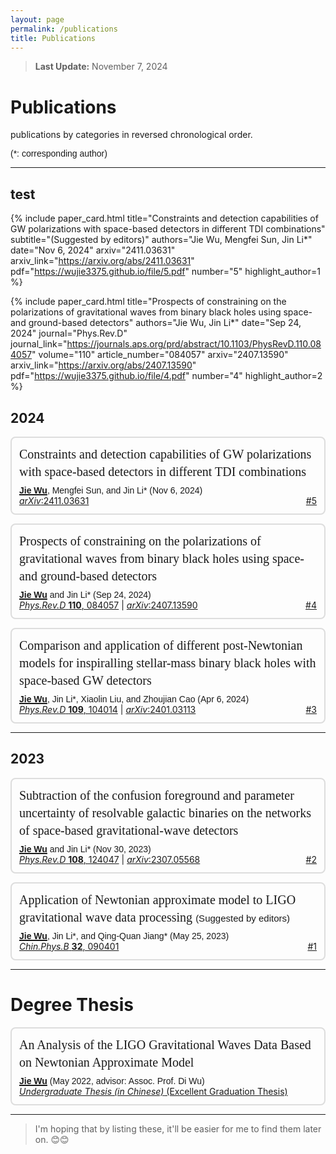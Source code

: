 ```yaml
---
layout: page
permalink: /publications
title: Publications
---
```


<style>
  @font-face {
    font-family: 'ARIAL';
    src: url('/assets/fonts/ARIAL.TTF') format('truetype');
  }
  @font-face {
    font-family: 'ARIALBD';
    src: url('/assets/fonts/ARIALBD.TTF') format('truetype');
  }
  /* li {
    font-family: 'times', serif;
  } */
  /* li {
    font-family: 'ARIALBD', serif;
    font-size: 20px;
  } */
  /* body {
    font-family: 'ARIAL', serif;
  } */
</style>



> **Last Update:** November 7, 2024

# Publications

<p style="text-indent: 0;">publications by categories in reversed chronological order.</p>

<p style="text-indent: 0; font-family: 'ARIAL';">(*: corresponding author)</p>

---

## test

<!-- First Paper -->
{% include paper_card.html
  title="Constraints and detection capabilities of GW polarizations with space-based detectors in different TDI combinations"
  subtitle="(Suggested by editors)"
  authors="Jie Wu, Mengfei Sun, Jin Li*"
  date="Nov 6, 2024"
  arxiv="2411.03631"
  arxiv_link="https://arxiv.org/abs/2411.03631"
  pdf="https://wujie3375.github.io/file/5.pdf"
  number="5"
  highlight_author=1
%}


<!-- Second Paper -->
{% include paper_card.html
  title="Prospects of constraining on the polarizations of gravitational waves from binary black holes using space-and ground-based detectors"
  authors="Jie Wu, Jin Li*"
  date="Sep 24, 2024"
  journal="Phys.Rev.D"
  journal_link="https://journals.aps.org/prd/abstract/10.1103/PhysRevD.110.084057"
  volume="110"
  article_number="084057"
  arxiv="2407.13590"
  arxiv_link="https://arxiv.org/abs/2407.13590"
  pdf="https://wujie3375.github.io/file/4.pdf"
  number="4"
  highlight_author=2
%}


## 2024
<!-- ===================================================== -->

<ul style="border: 2px solid #ddd; border-radius: 8px; padding: 12px; list-style-type: none;">
  
  <div style="font-family: 'ARIALBD'; font-size: 20px; line-height: 1.4;">
    Constraints and detection capabilities of GW polarizations with space-based detectors in different TDI combinations
  </div>

  <div style="margin: 8px 0;"></div>

  <div style="font-family: 'ARIAL';">
    <strong style="text-decoration: underline; text-decoration-thickness: 2px;">
      Jie Wu</strong>, Mengfei Sun, and Jin Li* (Nov 6, 2024)
  </div>

  <div>
    <a href="https://arxiv.org/abs/2411.03631">
    <em>arXiv</em>:2411.03631</a>
    <span style="float: right;">
      <a href="https://wujie3375.github.io\file\5.pdf">#5</a>
    </span>
  </div>
</ul>


<!-- ===================================================== -->


<ul style="border: 2px solid #ddd; border-radius: 8px; padding: 12px; list-style-type: none;">
  
  <div style="font-family: 'ARIALBD'; font-size: 20px; line-height: 1.4;">
    Prospects of constraining on the polarizations of gravitational waves from binary black holes using space-and ground-based detectors
  </div>

  <div style="margin: 8px 0;"></div>

  <div style="font-family: 'ARIAL';">
    <strong style="text-decoration: underline; text-decoration-thickness: 2px;">
      Jie Wu</strong> and Jin Li* (Sep 24, 2024)
  </div>

  <div>
    <a href="https://journals.aps.org/prd/abstract/10.1103/PhysRevD.110.084057">
    <em>Phys.Rev.D</em> <strong>110</strong>, 084057</a> |
    <a href="https://arxiv.org/abs/2407.13590">
    <em>arXiv</em>:2407.13590</a>
    <span style="float: right;">
      <a href="https://wujie3375.github.io\file\4.pdf">#4</a>
    </span>
  </div>
</ul>


<!-- ===================================================== -->


<ul style="border: 2px solid #ddd; border-radius: 8px; padding: 12px; list-style-type: none;">
  <div style="font-family: 'ARIALBD'; font-size: 20px; line-height: 1.4;">
    Comparison and application of different post-Newtonian models for inspiralling stellar-mass binary black holes with space-based GW detectors
  </div>

  <div style="margin: 8px 0;"></div>

  <div style="font-family: 'ARIAL';">
    <strong style="text-decoration: underline; text-decoration-thickness: 2px;">
      Jie Wu</strong>, Jin Li*, Xiaolin Liu, and Zhoujian Cao (Apr 6, 2024)
  </div>

  <div>
    <a href="https://journals.aps.org/prd/abstract/10.1103/PhysRevD.109.104014">
    <em>Phys.Rev.D</em> <strong>109</strong>, 104014</a> |
    <a href="https://arxiv.org/abs/2401.03113">
    <em>arXiv</em>:2401.03113</a>
    <span style="float: right;">
      <a href="https://wujie3375.github.io\file\3.pdf">#3</a>
    </span>
  </div>
</ul>

   

<!-- ===================================================== -->
<hr style="width: 100%; margin-left: auto;">
<!-- ===================================================== -->

## 2023

<!-- ===================================================== -->

<ul style="border: 2px solid #ddd; border-radius: 8px; padding: 12px; list-style-type: none;">
  <div style="font-family: 'ARIALBD'; font-size: 20px; line-height: 1.4;">
    Subtraction of the confusion foreground and parameter uncertainty of resolvable galactic binaries on the networks of space-based gravitational-wave detectors
  </div>

  <div style="margin: 8px 0;"></div>

  <div style="font-family: 'ARIAL';">
    <strong style="text-decoration: underline; text-decoration-thickness: 2px;">
      Jie Wu</strong> and Jin Li* (Nov 30, 2023)
  </div>

  <div>
    <a href="https://journals.aps.org/prd/abstract/10.1103/PhysRevD.108.124047">
    <em>Phys.Rev.D</em> <strong>108</strong>, 124047</a> |
    <a href="https://arxiv.org/abs/2307.05568">
    <em>arXiv</em>:2307.05568</a>
    <span style="float: right;">
      <a href="https://wujie3375.github.io\file\2.pdf">#2</a>
    </span>
  </div>
</ul>
   

<!-- ===================================================== -->


<ul style="border: 2px solid #ddd; border-radius: 8px; padding: 12px; list-style-type: none;">
  <div style="font-family: 'ARIALBD'; font-size: 20px; line-height: 1.4;">
    Application of Newtonian approximate model to LIGO gravitational wave data processing 
    <span style="font-family: 'ARIAL'; font-size: 15px;"> (Suggested by editors)</span>
  </div>

  <div style="margin: 8px 0;"></div>

  <div style="font-family: 'ARIAL';">
    <strong style="text-decoration: underline; text-decoration-thickness: 2px;">
      Jie Wu</strong>, Jin Li*, and Qing-Quan Jiang* (May 25, 2023)
  </div>

  <div>
    <a href="https://iopscience.iop.org/article/10.1088/1674-1056/acd8a3">
    <em>Chin.Phys.B</em> <strong>32</strong>, 090401</a> 
    <span style="float: right;">
      <a href="https://wujie3375.github.io\file\1.pdf">#1</a>
    </span>
  </div>
</ul>
   

<!-- ===================================================== -->
<hr style="width: 100%; margin-left: auto;">
<!-- ===================================================== -->


# Degree Thesis

<ul style="border: 2px solid #ddd; border-radius: 8px; padding: 12px; list-style-type: none;">
  <div style="font-family: 'ARIALBD'; font-size: 20px; line-height: 1.4;">
    An Analysis of the LIGO Gravitational Waves Data Based on Newtonian Approximate Model
  </div>

  <div style="margin: 8px 0;"></div>

  <div style="font-family: 'ARIAL';">
    <strong style="text-decoration: underline; text-decoration-thickness: 2px;">
      Jie Wu</strong> (May 2022, advisor: Assoc. Prof. Di Wu) 
  </div>

  <div>
    <a href="https://wujie3375.github.io\file\Undergraduate-Thesis.pdf">
    <em>Undergraduate Thesis (in Chinese)</em>  (Excellent Graduation Thesis)</a>
  </div>
</ul>

---

> I'm hoping that by listing these, it'll be easier for me to find them later on. 😊😊